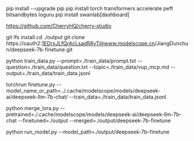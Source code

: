 pip install --upgrade pip
pip install torch transformers accelerate peft bitsandbytes loguru
pip install swanlab[dashboard]

https://github.com/CherryHQ/cherry-studio

git lfs install
cd ./output
git clone https://oauth2:1EDrxJLfQrAcLsadR8yT@www.modelscope.cn/JiangDunchun/deepseek-7b-finetune.git

python train_data.py --prompt=./train_data/prompt.txt --question=./train_data/question.txt --topic=./train_data/vup_mcp.md --output=./train_data/train_data.jsonl

torchrun finetune.py --model_name_or_path=../.cache/modelscope/models/deepseek-ai/deepseek-llm-7b-chat/ --train_data=./train_data/train_data.jsonl

python merge_lora.py --pretrained=./.cache/modelscope/models/deepseek-ai/deepseek-llm-7b-chat --finetuned=./output --merged=./output/deepseek-7b-finetune

python run_model.py --model_path=./output/deepseek-7b-finetune
